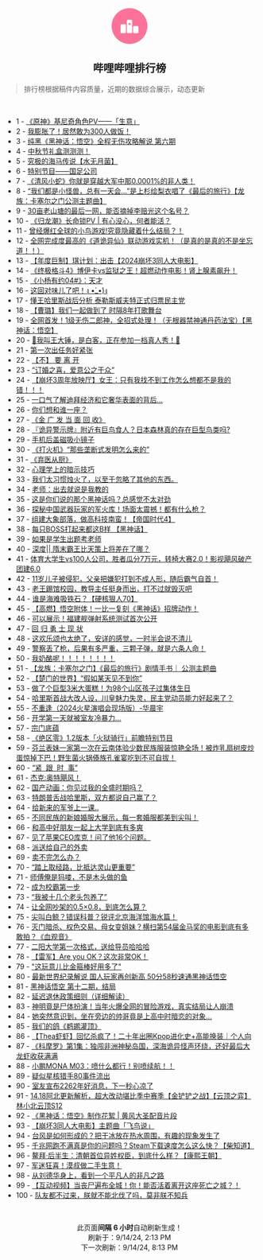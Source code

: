 <div align="center">
    <img src="./assets/icon_rank.png" alt="logo" />
    <h2>哔哩哔哩排行榜</h>
</div>

> 排行榜根据稿件内容质量，近期的数据综合展示，动态更新

<br />

<ul><li><span>1 - <a href=https://www.bilibili.com/BV1Mj4zeSEqW>《原神》基尼奇角色PV——「生意」</a></span></li><li><span>2 - <a href=https://www.bilibili.com/BV1gBp7enES8>我膨胀了！居然敢为300人做饭！</a></span></li><li><span>3 - <a href=https://www.bilibili.com/BV1cx4WetEVT>纯黑《黑神话：悟空》全程无伤攻略解说&nbsp;第六期</a></span></li><li><span>4 - <a href=https://www.bilibili.com/BV1zw4nejEXm>中秋节礼盒测测测！</a></span></li><li><span>5 - <a href=https://www.bilibili.com/BV1ma4seGEMM>究极的海马传说【水无月菌】</a></span></li><li><span>6 - <a href=https://www.bilibili.com/BV1sr4BeCE1w>特别节目——国足公司</a></span></li><li><span>7 - <a href=https://www.bilibili.com/BV1v84Ye1Evf>《清风小蛇》你就是穿越大军中那0.0001%的非人类！</a></span></li><li><span>8 - <a href=https://www.bilibili.com/BV17y4ae7Ezz>“我们都是小怪兽，总有一天会…”是上杉绘梨衣唱了《最后的旅行》【龙族：卡塞尔之门公测主题曲】</a></span></li><li><span>9 - <a href=https://www.bilibili.com/BV1Zo4BeYEBk>30亩老山塘的最后一网，能否摘掉李赔光这个名号？</a></span></li><li><span>10 - <a href=https://www.bilibili.com/BV1XK4zexEZc>《归龙潮》长命锁PV&nbsp;|&nbsp;有心没心，何者能活？</a></span></li><li><span>11 - <a href=https://www.bilibili.com/BV1En4keCE9e>曾经爆红全球的小鸟游戏!究竟隐藏着什么结局？！</a></span></li><li><span>12 - <a href=https://www.bilibili.com/BV12f4qeGE5k>全网完成度最高的《道诡异仙》联动游戏实机！（是真的是真的不是坐忘道！！）</a></span></li><li><span>13 - <a href=https://www.bilibili.com/BV1UxpEe7Ej3>【年度巨制】琪计划：出击【2024崩坏3同人大电影】</a></span></li><li><span>14 - <a href=https://www.bilibili.com/BV1QbpsezEjS>《终极格斗4》博伊卡vs监狱之王！超燃动作电影！肾上腺素飙升！</a></span></li><li><span>15 - <a href=https://www.bilibili.com/BV1ir4zeaEvH>《小杨有约04#》：天才</a></span></li><li><span>16 - <a href=https://www.bilibili.com/BV1C1pseZEhN>这回对味儿了吧！ง&nbsp;•̀_•́)ง</a></span></li><li><span>17 - <a href=https://www.bilibili.com/BV15A4zebEz3>懂王哈里斯战后分析&nbsp;泰勒斯威夫特正式归票民主党</a></span></li><li><span>18 - <a href=https://www.bilibili.com/BV1Vk4ZeyEJB>【曹璐】我们一起做到了&nbsp;时隔8年打歌舞台</a></span></li><li><span>19 - <a href=https://www.bilibili.com/BV1Pm46e7EY8>全网首发！1级无伤二郎神，全招式处理！（无根器禁神通丹药法宝）【黑神话：悟空】</a></span></li><li><span>20 - <a href=https://www.bilibili.com/BV1414heoEAh>🔨我叫王大锤，是白客，正在参加一档真人秀！🔨</a></span></li><li><span>21 - <a href=https://www.bilibili.com/BV1rk4peoEZh>第一次出任务好紧张</a></span></li><li><span>22 - <a href=https://www.bilibili.com/BV1Ww4BegEb2>【不】&nbsp;要&nbsp;离&nbsp;开</a></span></li><li><span>23 - <a href=https://www.bilibili.com/BV1iN4ne5EbC>“订婚之喜，爱意公之于众”</a></span></li><li><span>24 - <a href=https://www.bilibili.com/BV1ADHXeKEzT>【崩坏3周年放映厅】女王：只有我找不到工作怎么想都不是我的错！！！</a></span></li><li><span>25 - <a href=https://www.bilibili.com/BV1ad4EeaE7a>一口气了解迪拜经济和它奢华表面的背后...</a></span></li><li><span>26 - <a href=https://www.bilibili.com/BV1kA4fecE8Z>你们想和谁一座？</a></span></li><li><span>27 - <a href=https://www.bilibili.com/BV1my4hetEPf>《金&nbsp;广&nbsp;发&nbsp;当&nbsp;面&nbsp;回&nbsp;收》</a></span></li><li><span>28 - <a href=https://www.bilibili.com/BV1ys4zeVEea>『诡异警示牌』附近有巨鸟食人？日本森林真的存在巨型鸟类吗?</a></span></li><li><span>29 - <a href=https://www.bilibili.com/BV1K74qe3Er6>手机后盖磁吸小镜子</a></span></li><li><span>30 - <a href=https://www.bilibili.com/BV1Je4zeMEkV>《打火机》“那些垄断式发明怎么来的”</a></span></li><li><span>31 - <a href=https://www.bilibili.com/BV1vM4neGEPW>《弃医从厨》</a></span></li><li><span>32 - <a href=https://www.bilibili.com/BV1kepjePEBW>心理学上的暗示技巧</a></span></li><li><span>33 - <a href=https://www.bilibili.com/BV1tW4newEVP>我们太习惯烛火了，以至于忽略了其他的东西。</a></span></li><li><span>34 - <a href=https://www.bilibili.com/BV1SapseqEQx>老师：出去就说是我教的</a></span></li><li><span>35 - <a href=https://www.bilibili.com/BV1nY4Ee7Ek3>这是你们说的那个黑神话吗？总感觉不太对劲</a></span></li><li><span>36 - <a href=https://www.bilibili.com/BV1BmpEeAENT>探秘中国武器玩家的军火库！场面太震撼！都有什么枪？</a></span></li><li><span>37 - <a href=https://www.bilibili.com/BV17m4peWESv>组建大象部落，做高科技南蛮！【帝国时代4】</a></span></li><li><span>38 - <a href=https://www.bilibili.com/BV1of44eaEFj>每只BOSS打起来都这B样&nbsp;【黑神话】</a></span></li><li><span>39 - <a href=https://www.bilibili.com/BV1uR4ze9EdZ>如果是学生出题考老师</a></span></li><li><span>40 - <a href=https://www.bilibili.com/BV1fx4HeUE4c>深度||&nbsp;隋末霸王比天策上将差在了哪？</a></span></li><li><span>41 - <a href=https://www.bilibili.com/BV1kE4HesEUP>体育大学生vs100人公司，胜者瓜分7万元，转椅大赛2.0！影视飓风破产团建6.0</a></span></li><li><span>42 - <a href=https://www.bilibili.com/BV1mc4heoErH>11岁儿子被侵犯，父亲把嫌犯打到不成人形，随后霸气自首！</a></span></li><li><span>43 - <a href=https://www.bilibili.com/BV1ke4nesE5e>老王踢馆校园，教导主任挺身而出，打不过就毁灭吧</a></span></li><li><span>44 - <a href=https://www.bilibili.com/BV1kepjePEPz>谁是海难吸铁石？【硬核狠人70】</a></span></li><li><span>45 - <a href=https://www.bilibili.com/BV1ni4reyEHE>【高燃】悟空附体！一比一复刻《黑神话》招牌动作！</a></span></li><li><span>46 - <a href=https://www.bilibili.com/BV1u24HeKEhs>可以展示！福建舰弹射系统测试首次公开</a></span></li><li><span>47 - <a href=https://www.bilibili.com/BV1iF4zehEJz>回&nbsp;归&nbsp;勇&nbsp;士&nbsp;现&nbsp;状</a></span></li><li><span>48 - <a href=https://www.bilibili.com/BV1RY4YeCEAF>这欢乐颂也太绝了，安详的感觉，一时半会说不清儿</a></span></li><li><span>49 - <a href=https://www.bilibili.com/BV1wop7eMEja>警察丢了枪，后果有多严重，三颗子弹，就是六条人命！</a></span></li><li><span>50 - <a href=https://www.bilibili.com/BV1Z2421Z7ha>我奶酪呢！！！！！！！！</a></span></li><li><span>51 - <a href=https://www.bilibili.com/BV1JE4hejE7N>【龙族：卡塞尔之门】《最后的旅行》剧情手书｜&nbsp;公测主题曲</a></span></li><li><span>52 - <a href=https://www.bilibili.com/BV1NQp7erEbN>【楚门的世界】“假如某天见不到你”</a></span></li><li><span>53 - <a href=https://www.bilibili.com/BV1iu4nerEuG>做了个巨型3米大蛋糕！为98个山区孩子过集体生日</a></span></li><li><span>54 - <a href=https://www.bilibili.com/BV14t4nebErq>哈里斯首战大改人设，川皇魅力失灵，民主党动员能力好起来了？</a></span></li><li><span>55 - <a href=https://www.bilibili.com/BV1Ss4peuEzV>不重逢（2024火星演唱会现场版）-华晨宇</a></span></li><li><span>56 - <a href=https://www.bilibili.com/BV1kB4pe8EGt>开学第一天就被室友冷暴力…</a></span></li><li><span>57 - <a href=https://www.bilibili.com/BV12m4JedEjX>宗门底蕴</a></span></li><li><span>58 - <a href=https://www.bilibili.com/BV1J34feREM5>《绝区零》1.2版本「火狱骑行」前瞻特别节目</a></span></li><li><span>59 - <a href=https://www.bilibili.com/BV1VX4neGE3K>芬兰表妹一家第一次在云南体验少数民族服装惊艳全场！被炸乳扇树皮炒蛋惊掉下巴！野生菌火锅傣族孔雀宴吃到不可自拔！</a></span></li><li><span>60 - <a href=https://www.bilibili.com/BV1bX4qe7EyB>“紧&nbsp;&nbsp;跟&nbsp;&nbsp;时&nbsp;&nbsp;事”</a></span></li><li><span>61 - <a href=https://www.bilibili.com/BV1kj4he2ENH>杰克:奥特飓风！</a></span></li><li><span>62 - <a href=https://www.bilibili.com/BV1iF4zehEfS>国产动画：你见过我的全盛时期吗？</a></span></li><li><span>63 - <a href=https://www.bilibili.com/BV1eu4nerEsB>特朗普舌战哈里斯，双方都说自己赢了？</a></span></li><li><span>64 - <a href=https://www.bilibili.com/BV1Zd4BeAEdA>给新来的军爷上一课..</a></span></li><li><span>65 - <a href=https://www.bilibili.com/BV1s24BegE5P>不同民族的新娘婚服大展示，每一套婚服都美到尖叫！</a></span></li><li><span>66 - <a href=https://www.bilibili.com/BV1Mj4zeSE5L>和高中好朋友一起上大学到底有多爽</a></span></li><li><span>67 - <a href=https://www.bilibili.com/BV1t64bepEkr>见了苹果CEO库克！问了他16个问题。</a></span></li><li><span>68 - <a href=https://www.bilibili.com/BV1du4rewEcN>派送给自己的外卖</a></span></li><li><span>69 - <a href=https://www.bilibili.com/BV1Zr48erERk>卖不完怎么办？</a></span></li><li><span>70 - <a href=https://www.bilibili.com/BV14D4YeAEa3>“踏上取经路，比抵达灵山更重要”</a></span></li><li><span>71 - <a href=https://www.bilibili.com/BV1sm4bemEih>师傅俺是犸喽，不是木头做的鱼</a></span></li><li><span>72 - <a href=https://www.bilibili.com/BV1yp4zeyEeV>成为校霸第一步</a></span></li><li><span>73 - <a href=https://www.bilibili.com/BV16F4nemEhf>“我被十几个老头包养了”</a></span></li><li><span>74 - <a href=https://www.bilibili.com/BV16u4BevEmn>让全网吵架的0.5×0.8，到底怎么算？</a></span></li><li><span>75 - <a href=https://www.bilibili.com/BV1rQpse9E6F>尖叫白鲸？错误科普？锐评北京海洋馆海水篇！</a></span></li><li><span>76 - <a href=https://www.bilibili.com/BV1rk4peoEo2>灭门暗杀、权色交易、母女变姐妹？横扫第54届金马奖的电影到底有多敢拍？《血观音》</a></span></li><li><span>77 - <a href=https://www.bilibili.com/BV1qU4peXEEr>二阳大学第一次格式，送给导员哈哈哈</a></span></li><li><span>78 - <a href=https://www.bilibili.com/BV18E4nevEvF>【雷军】Are&nbsp;you&nbsp;OK？这次非常OK！</a></span></li><li><span>79 - <a href=https://www.bilibili.com/BV1bk4YeqEDX>&quot;这玩意儿比金箍棒好用多了&quot;</a></span></li><li><span>80 - <a href=https://www.bilibili.com/BV1FipxeRECe>最新世界纪录解说&nbsp;国人玩家再创新高&nbsp;50分58秒速通黑神话悟空</a></span></li><li><span>81 - <a href=https://www.bilibili.com/BV1MA4HevECL>黑神话悟空&nbsp;第十二期，结局</a></span></li><li><span>82 - <a href=https://www.bilibili.com/BV1Vh4be8EFs>延迟退休政策细则（详细解读）</a></span></li><li><span>83 - <a href=https://www.bilibili.com/BV1ao4nezEqY>神明竟是尸体扮演！当年火爆全网的冒险游戏，真实结局让人崩溃</a></span></li><li><span>84 - <a href=https://www.bilibili.com/BV1c74YeRED6>她突然意识到，坐在旁边的帅哥竟是上高中时暗恋的对象...</a></span></li><li><span>85 - <a href=https://www.bilibili.com/BV1by4hetEAf>我们的鸽《鹈鹕灌顶》</a></span></li><li><span>86 - <a href=https://www.bilibili.com/BV1PS4JexEJA>【Thea虾虾】回忆杀疯了！二十年出圈Kpop进化史+高能换装｜个人向</a></span></li><li><span>87 - <a href=https://www.bilibili.com/BV1EmpEePEPS>《科摩罗》第1集：独闯非洲神秘岛国，深海诡异怪声环绕，还好最后大龙虾收获满满</a></span></li><li><span>88 - <a href=https://www.bilibili.com/BV1ur4keFEGy>小鹏MONA&nbsp;M03：喷什么都行！别喷续航！！</a></span></li><li><span>89 - <a href=https://www.bilibili.com/BV1hQ4zeRE36>疑似星核猎手80事件流出</a></span></li><li><span>90 - <a href=https://www.bilibili.com/BV1a9pxeGEJR>室友宣布2262年好消息，下一秒心凉了</a></span></li><li><span>91 - <a href=https://www.bilibili.com/BV1Ys4BesENw>14.18阿北更新解析，超大改动堪比季中赛季【金铲铲之战】【云顶之弈】林小北云顶S12</a></span></li><li><span>92 - <a href=https://www.bilibili.com/BV1Ct4ze3EAc>《黑神话：悟空》制作花絮&nbsp;|&nbsp;黄风大圣配音片段</a></span></li><li><span>93 - <a href=https://www.bilibili.com/BV1XjpEeWEex>【崩坏3同人大电影】主题曲「飞鸟说」</a></span></li><li><span>94 - <a href=https://www.bilibili.com/BV1vKpxe5EA6>台风是如何形成的？把干冰放在热水周围，有趣的现象发生了</a></span></li><li><span>95 - <a href=https://www.bilibili.com/BV1W84EeJEZg>千兆网跑不满真是你的问题吗？Steam下载速度怎么这么快？【柴知道】</a></span></li><li><span>96 - <a href=https://www.bilibili.com/BV17o4BeYE1c>鳌拜·后半生：清朝首位异姓权臣，到底什么样？【康熙王朝】</a></span></li><li><span>97 - <a href=https://www.bilibili.com/BV1H6HdezETb>军迷狂喜！漠叔做二手生意！</a></span></li><li><span>98 - <a href=https://www.bilibili.com/BV1dV4pe2Eic>从刘德华身上，看到一个平凡人的非凡之路</a></span></li><li><span>99 - <a href=https://www.bilibili.com/BV1g5pqeBEXP>【互动视频】当丧尸遍布全城！你！能否活着离开这座死亡之城？！</a></span></li><li><span>100 - <a href=https://www.bilibili.com/BV1Fs4HeHExa>队友都不过来，朕就不能北伐了吗，莫非朕不知兵</a></span></li></ul>

<br />

<p align=center>此页面<strong>间隔 6 小时</strong>自动刷新生成！<br>刷新于：9/14/24, 2:13 PM<br>下一次刷新：9/14/24, 8:13 PM</p>